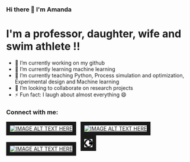 ### Hi there 👋 I'm Amanda 

# I'm a professor, daughter, wife and swim athlete !! 

- 🔭 I’m currently working on my github
- 🌱 I’m currently learning machine learning 
- 💬 I’m currently teaching Python, Process simulation and optimization, Experimental design and Machine learning 
- 👯 I’m looking to collaborate on research projects
- ⚡ Fun fact: I laugh about almost everything 😄

### Connect with me: 

<a href="https://www.youtube.com/c/AmandaLemette" target="_blank"><img src="https://cdn.jsdelivr.net/npm/simple-icons@v3/icons/youtube.svg" 
alt="IMAGE ALT TEXT HERE" width="22px" border="10" /></a> &nbsp; <a href="https://www.instagram.com/prof_amandalemette/" target="_blank"><img src="https://cdn.jsdelivr.net/npm/simple-icons@v5/icons/instagram.svg"  
alt="IMAGE ALT TEXT HERE" width="22px" border="10" /></a> &nbsp;  <a href="https://www.linkedin.com/in/amanda-lemette-brandão-83280918b/" target="_blank"><img src="https://cdn.jsdelivr.net/npm/simple-icons@v5/icons/linkedin.svg" 
alt="IMAGE ALT TEXT HERE" width="22px" border="10" /></a> &nbsp;  <a href="http://lamac.deqm.puc-rio.br/equipe/coordenadores/" target="_blank"><img src="https://raw.githubusercontent.com/iconic/open-iconic/master/svg/globe.svg" 
alt="IMAGE ALT TEXT HERE" width="22px" border="10" /></a>

